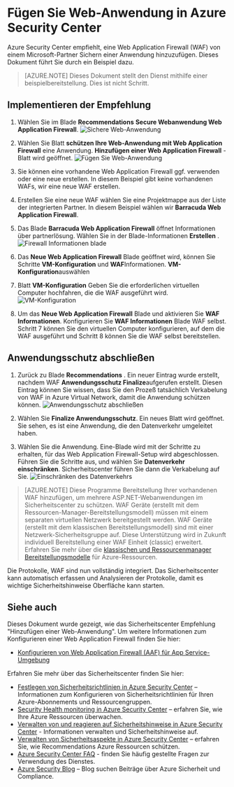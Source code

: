 <properties
   pageTitle="Fügen Sie Web-Anwendung in Azure Security Center | Microsoft Azure"
   description="Dieses Dokument veranschaulicht die Empfehlung Azure Security Center **Hinzufügen eine Web Application Firewall** und **Finalize Schutz**implementieren."
   services="security-center"
   documentationCenter="na"
   authors="TerryLanfear"
   manager="MBaldwin"
   editor=""/>

<tags
   ms.service="security-center"
   ms.devlang="na"
   ms.topic="article"
   ms.tgt_pltfrm="na"
   ms.workload="na"
   ms.date="07/29/2016"
   ms.author="terrylan"/>

# <a name="add-a-web-application-firewall-in-azure-security-center"></a>Fügen Sie Web-Anwendung in Azure Security Center

Azure Security Center empfiehlt, eine Web Application Firewall (WAF) von einem Microsoft-Partner Sichern einer Anwendung hinzuzufügen. Dieses Dokument führt Sie durch ein Beispiel dazu.

> [AZURE.NOTE] Dieses Dokument stellt den Dienst mithilfe einer beispielbereitstellung.  Dies ist nicht Schritt.

## <a name="implement-the-recommendation"></a>Implementieren der Empfehlung

1. Wählen Sie im Blade **Recommendations** **Secure Webanwendung Web Application Firewall**.
![Sichere Web-Anwendung][1]

2. Wählen Sie Blatt **schützen Ihre Web-Anwendung mit Web Application Firewall** eine Anwendung. **Hinzufügen einer Web Application Firewall** -Blatt wird geöffnet.
![Fügen Sie Web-Anwendung][2]
3. Sie können eine vorhandene Web Application Firewall ggf. verwenden oder eine neue erstellen. In diesem Beispiel gibt keine vorhandenen WAFs, wir eine neue WAF erstellen.

4. Erstellen Sie eine neue WAF wählen Sie eine Projektmappe aus der Liste der integrierten Partner. In diesem Beispiel wählen wir **Barracuda Web Application Firewall**.
5. Das Blade **Barracuda Web Application Firewall** öffnet Informationen über partnerlösung. Wählen Sie in der Blade-Informationen **Erstellen** .
![Firewall Informationen blade][3]

6. Das **Neue Web Application Firewall** Blade geöffnet wird, können Sie Schritte **VM-Konfiguration** und **WAF**Informationen. **VM-Konfiguration**auswählen

7. Blatt **VM-Konfiguration** Geben Sie die erforderlichen virtuellen Computer hochfahren, die die WAF ausgeführt wird.
![VM-Konfiguration][4]
8. Um das **Neue Web Application Firewall** Blade und aktivieren Sie **WAF Informationen**. Konfigurieren Sie **WAF Informationen** Blade WAF selbst. Schritt 7 können Sie den virtuellen Computer konfigurieren, auf dem die WAF ausgeführt und Schritt 8 können Sie die WAF selbst bereitstellen.

## <a name="finalize-application-protection"></a>Anwendungsschutz abschließen

1. Zurück zu Blade **Recommendations** . Ein neuer Eintrag wurde erstellt, nachdem WAF **Anwendungsschutz Finalize**aufgerufen erstellt. Diesen Eintrag können Sie wissen, dass Sie den Prozeß tatsächlich Verkabelung von WAF in Azure Virtual Network, damit die Anwendung schützen können.
![Anwendungsschutz abschließen][5]

2. Wählen Sie **Finalize Anwendungsschutz**. Ein neues Blatt wird geöffnet. Sie sehen, es ist eine Anwendung, die den Datenverkehr umgeleitet haben.
3. Wählen Sie die Anwendung. Eine-Blade wird mit der Schritte zu erhalten, für das Web Application Firewall-Setup wird abgeschlossen. Führen Sie die Schritte aus, und wählen Sie **Datenverkehr einschränken**. Sicherheitscenter führen Sie dann die Verkabelung auf Sie.
![Einschränken des Datenverkehrs][6]

> [AZURE.NOTE] Diese Programme Bereitstellung Ihrer vorhandenen WAF hinzufügen, um mehrere ASP.NET-Webanwendungen im Sicherheitscenter zu schützen. WAF Geräte (erstellt mit dem Ressourcen-Manager-Bereitstellungsmodell) müssen mit einem separaten virtuellen Netzwerk bereitgestellt werden. WAF Geräte (erstellt mit dem klassischen Bereitstellungsmodell) sind mit einer Netzwerk-Sicherheitsgruppe auf. Diese Unterstützung wird in Zukunft individuell Bereitstellung einer WAF Einheit (classic) erweitert. Erfahren Sie mehr über die [klassischen und Ressourcenmanager Bereitstellungsmodelle](../azure-classic-rm.md) für Azure-Ressourcen.

Die Protokolle, WAF sind nun vollständig integriert. Das Sicherheitscenter kann automatisch erfassen und Analysieren der Protokolle, damit es wichtige Sicherheitshinweise Oberfläche kann starten.

## <a name="see-also"></a>Siehe auch

Dieses Dokument wurde gezeigt, wie das Sicherheitscenter Empfehlung "Hinzufügen einer Web-Anwendung". Um weitere Informationen zum Konfigurieren einer Web Application Firewall finden Sie hier:

- [Konfigurieren von Web Application Firewall (AAF) für App Service-Umgebung](../app-service-web/app-service-app-service-environment-web-application-firewall.md)

Erfahren Sie mehr über das Sicherheitscenter finden Sie hier:

- [Festlegen von Sicherheitsrichtlinien in Azure Security Center](security-center-policies.md) – Informationen zum Konfigurieren von Sicherheitsrichtlinien für Ihren Azure-Abonnements und Ressourcengruppen.
- [Security Health monitoring in Azure Security Center](security-center-monitoring.md) – erfahren Sie, wie Ihre Azure Ressourcen überwachen.
- [Verwalten von und reagieren auf Sicherheitshinweise in Azure Security Center](security-center-managing-and-responding-alerts.md) - Informationen verwalten und Sicherheitshinweise auf.
- [Verwalten von Sicherheitsaspekte in Azure Security Center](security-center-recommendations.md) – erfahren Sie, wie Recommendations Azure Ressourcen schützen.
- [Azure Security Center FAQ](security-center-faq.md) - finden Sie häufig gestellte Fragen zur Verwendung des Dienstes.
- [Azure Security Blog](http://blogs.msdn.com/b/azuresecurity/) – Blog suchen Beiträge über Azure Sicherheit und Compliance.

<!--Image references-->
[1]: ./media/security-center-add-web-application-firewall/secure-web-application.png
[2]:./media/security-center-add-web-application-firewall/add-a-waf.png
[3]: ./media/security-center-add-web-application-firewall/info-blade.png
[4]: ./media/security-center-add-web-application-firewall/select-vm-config.png
[5]: ./media/security-center-add-web-application-firewall/finalize-waf.png
[6]: ./media/security-center-add-web-application-firewall/restrict-traffic.png
